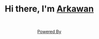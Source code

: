 <h1 align="center">Hi there, I'm <a href="https://www.selfblog.my.id/" target="_blank">Arkawan</a></h1>

<br />


<p align="center">
  <a href="https://citrahost.com">Powered By<img src="https://github.com/ariesawan/pic-citra/blob/main/logo%20citrahos%201t.png" alt=""></img></a>
</p>
